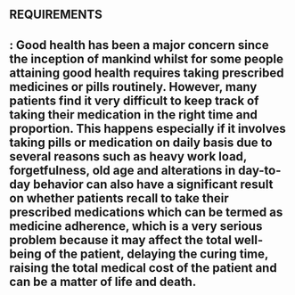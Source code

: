 <H2 >REQUIREMENTS <H2> :
Good health has been a major concern since the inception of mankind whilst for some people attaining good health requires taking prescribed medicines or pills routinely. However, many patients find it very difficult to keep track of taking their medication in the right time and proportion. This happens especially if it involves taking pills or medication on daily basis due to several reasons such as heavy work load, forgetfulness, old age and alterations in day-to- day behavior can also have a significant result on whether patients recall to take their prescribed medications which can be termed as medicine adherence, which is a very serious problem because it may affect the total well-being of the patient, delaying the curing time, raising the total medical cost of the patient and can be a matter of life and death.

